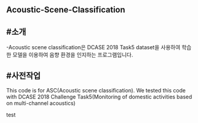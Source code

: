 ## Acoustic-Scene-Classification

#소개
-
-Acoustic scene classification은 DCASE 2018 Task5 dataset을 사용하여 학습한 모델을 이용하여 음향 환경을 인지하는 프로그램입니다.

#사전작업
-

This code is for ASC(Acoustic scene classification).
We tested this code with DCASE 2018 Challenge Task5(Monitoring of domestic activities based on multi-channel acoustics)

test
